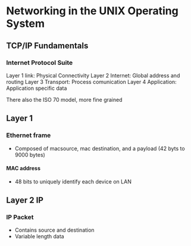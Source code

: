 # Networking in the UNIX Operating System

## TCP/IP Fundamentals


### Internet Protocol Suite

Layer 1 link: Physical Connectivity
Layer 2 Internet: Global address and routing
Layer 3 Transport: Process comunication
Layer 4 Application: Application specific data

There also the ISO 70 model, more fine grained

## Layer 1

### Ethernet frame

- Composed of macsource, mac destination, and a payload (42 byts to 9000 bytes)

#### MAC address

- 48 bits to uniquely identify each device on LAN

## Layer 2 IP

### IP Packet  

- Contains source and destination
- Variable length data

